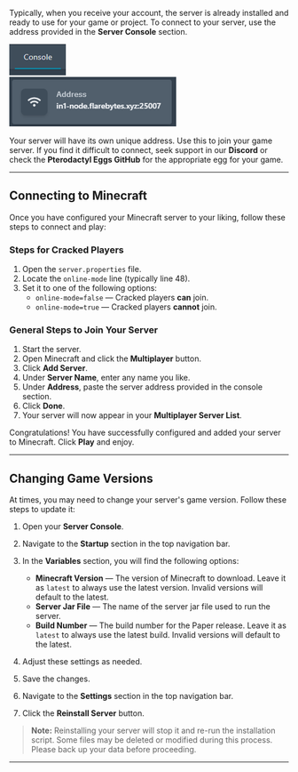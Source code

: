 Typically, when you receive your account, the server is already installed and ready to use for your game or project. To connect to your server, use the address provided in the **Server Console** section.

![Server Console](./images/Console.png)  
![Server Address](./images/Address.png)

Your server will have its own unique address. Use this to join your game server. If you find it difficult to connect, seek support in our **Discord** or check the **Pterodactyl Eggs GitHub** for the appropriate egg for your game.

---

## Connecting to Minecraft

Once you have configured your Minecraft server to your liking, follow these steps to connect and play:

### Steps for Cracked Players
1. Open the `server.properties` file.
2. Locate the `online-mode` line (typically line 48).
3. Set it to one of the following options:
   - `online-mode=false` — Cracked players **can** join.
   - `online-mode=true` — Cracked players **cannot** join.

### General Steps to Join Your Server
1. Start the server.
2. Open Minecraft and click the **Multiplayer** button.
3. Click **Add Server**.
4. Under **Server Name**, enter any name you like.
5. Under **Address**, paste the server address provided in the console section.
6. Click **Done**.
7. Your server will now appear in your **Multiplayer Server List**.

Congratulations! You have successfully configured and added your server to Minecraft. Click **Play** and enjoy.

---

## Changing Game Versions

At times, you may need to change your server's game version. Follow these steps to update it:

1. Open your **Server Console**.
2. Navigate to the **Startup** section in the top navigation bar.
3. In the **Variables** section, you will find the following options:
   - **Minecraft Version** — The version of Minecraft to download. Leave it as `latest` to always use the latest version. Invalid versions will default to the latest.
   - **Server Jar File** — The name of the server jar file used to run the server.
   - **Build Number** — The build number for the Paper release. Leave it as `latest` to always use the latest build. Invalid versions will default to the latest.

4. Adjust these settings as needed.
5. Save the changes.
6. Navigate to the **Settings** section in the top navigation bar.
7. Click the **Reinstall Server** button.

> **Note:** Reinstalling your server will stop it and re-run the installation script. Some files may be deleted or modified during this process. Please back up your data before proceeding.

---